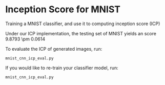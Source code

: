 # Inception Score for MNIST

Training a MNIST classifier, and use it to computing inception score (ICP)

Under our ICP implementation, the testing set of MNIST yields an score 9.8793 \pm 0.0614

To evaluate the ICP of generated images, run:

    mnist_cnn_icp_eval.py
    
    
If you would like to re-train your classifier model, run:

    mnist_cnn_icp_eval.py
